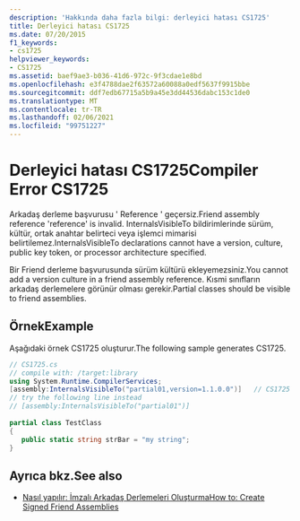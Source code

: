 ```yaml
---
description: 'Hakkında daha fazla bilgi: derleyici hatası CS1725'
title: Derleyici hatası CS1725
ms.date: 07/20/2015
f1_keywords:
- cs1725
helpviewer_keywords:
- CS1725
ms.assetid: baef9ae3-b036-41d6-972c-9f3cdae1e8bd
ms.openlocfilehash: e3f4788dae2f63572a60088a0edf5637f9915bbe
ms.sourcegitcommit: ddf7edb67715a5b9a45e3dd44536dabc153c1de0
ms.translationtype: MT
ms.contentlocale: tr-TR
ms.lasthandoff: 02/06/2021
ms.locfileid: "99751227"
---
```

# <a name="compiler-error-cs1725"></a><span data-ttu-id="c8be5-103">Derleyici hatası CS1725</span><span class="sxs-lookup"><span data-stu-id="c8be5-103">Compiler Error CS1725</span></span>

<span data-ttu-id="c8be5-104">Arkadaş derleme başvurusu ' Reference ' geçersiz.</span><span class="sxs-lookup"><span data-stu-id="c8be5-104">Friend assembly reference 'reference' is invalid.</span></span> <span data-ttu-id="c8be5-105">InternalsVisibleTo bildirimlerinde sürüm, kültür, ortak anahtar belirteci veya işlemci mimarisi belirtilemez.</span><span class="sxs-lookup"><span data-stu-id="c8be5-105">InternalsVisibleTo declarations cannot have a version, culture, public key token, or processor architecture specified.</span></span>  
  
 <span data-ttu-id="c8be5-106">Bir Friend derleme başvurusunda sürüm kültürü ekleyemezsiniz.</span><span class="sxs-lookup"><span data-stu-id="c8be5-106">You cannot add a version culture in a friend assembly reference.</span></span> <span data-ttu-id="c8be5-107">Kısmi sınıfların arkadaş derlemelere görünür olması gerekir.</span><span class="sxs-lookup"><span data-stu-id="c8be5-107">Partial classes should be visible to friend assemblies.</span></span>  
  
## <a name="example"></a><span data-ttu-id="c8be5-108">Örnek</span><span class="sxs-lookup"><span data-stu-id="c8be5-108">Example</span></span>  

 <span data-ttu-id="c8be5-109">Aşağıdaki örnek CS1725 oluşturur.</span><span class="sxs-lookup"><span data-stu-id="c8be5-109">The following sample generates CS1725.</span></span>  
  
```csharp  
// CS1725.cs  
// compile with: /target:library  
using System.Runtime.CompilerServices;  
[assembly:InternalsVisibleTo("partial01,version=1.1.0.0")]   // CS1725  
// try the following line instead  
// [assembly:InternalsVisibleTo("partial01")]  
  
partial class TestClass
{  
   public static string strBar = "my string";  
}  
```  
  
## <a name="see-also"></a><span data-ttu-id="c8be5-110">Ayrıca bkz.</span><span class="sxs-lookup"><span data-stu-id="c8be5-110">See also</span></span>

- [<span data-ttu-id="c8be5-111">Nasıl yapılır: İmzalı Arkadaş Derlemeleri Oluşturma</span><span class="sxs-lookup"><span data-stu-id="c8be5-111">How to: Create Signed Friend Assemblies</span></span>](../../standard/assembly/create-signed-friend.md)

